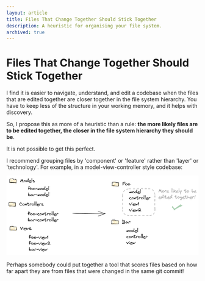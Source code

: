 ```yaml
---
layout: article
title: Files That Change Together Should Stick Together
description: A heuristic for organising your file system.
archived: true
---
```


# Files That Change Together Should Stick Together

I find it is easier to navigate, understand, and edit a codebase when
the files that are edited together are closer together in the file
system hierarchy. You have to keep less of the structure in your
working memory, and it helps with discovery.

So, I propose this as more of a heuristic than a rule: **the more
likely files are to be edited together, the closer in the file system
hierarchy they should be**.

It is not possible to get this perfect.

I recommend grouping files by 'component' or 'feature' rather than
'layer' or 'technology'. For example, in a model-view-controller style
codebase:


<img class="resizeable-image" src="/img/articles/file-system/file-system.png" />

Perhaps somebody could put together a tool that scores files based on
how far apart they are from files that were changed in the same git
commit!
